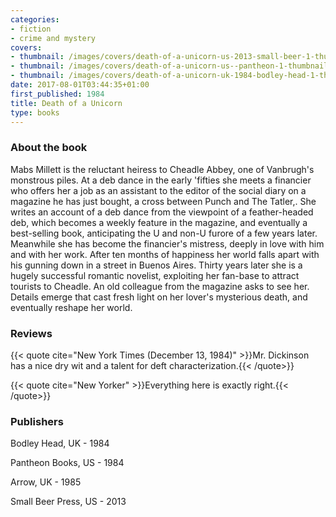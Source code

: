 ```yaml
---
categories:
- fiction
- crime and mystery
covers:
- thumbnail: /images/covers/death-of-a-unicorn-us-2013-small-beer-1-thumbnail.jpg
- thumbnail: /images/covers/death-of-a-unicorn-us--pantheon-1-thumbnail.jpg
- thumbnail: /images/covers/death-of-a-unicorn-uk-1984-bodley-head-1-thumbnail.jpg
date: 2017-08-01T03:44:35+01:00
first_published: 1984
title: Death of a Unicorn
type: books
---
```

### About the book
Mabs Millett is the reluctant heiress to Cheadle Abbey, one of Vanbrugh's monstrous piles. At a deb dance in the early 'fifties she meets a financier who offers her a job as an assistant to the editor of the social diary on a magazine he has just bought, a cross between Punch and The Tatler,. She writes an account of a deb dance from the viewpoint of a feather-headed deb, which becomes a weekly feature in the magazine, and eventually a best-selling book, anticipating the U and non-U furore of a few years later. Meanwhile she has become the financier's mistress, deeply in love with him and with her work. After ten months of happiness her world falls apart with his gunning down in a street in Buenos Aires. Thirty years later she is a hugely successful romantic novelist, exploiting her fan-base to attract tourists to Cheadle. An old colleague from the magazine asks to see her. Details emerge that cast fresh light on her lover's mysterious death, and eventually reshape her world.
### Reviews

{{< quote cite="New York Times (December 13, 1984)" >}}Mr. Dickinson has a nice dry wit and a talent for deft characterization.{{< /quote>}}

{{< quote cite="New Yorker" >}}Everything here is exactly right.{{< /quote>}}

### Publishers

Bodley Head, UK - 1984

Pantheon Books, US - 1984

Arrow, UK - 1985

Small Beer Press, US - 2013
